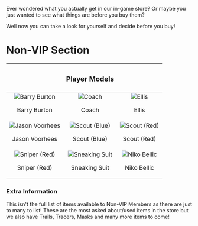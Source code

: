 Ever wondered what you actually get in our in-game store? Or maybe you just wanted to see what things are before you buy them?

Well now you can take a look for yourself and decide before you buy!

# Non-VIP Section

|  | <h3>Player Models</h3> |  |
| :----------: | :----------: | :----------: |
| ![Barry Burton](https://github.com/NexusNation/Documentation/blob/master/Guides/assets/store/barry.png?raw=true) <p>Barry Burton</p> | ![Coach](https://github.com/NexusNation/Documentation/blob/master/Guides/assets/store/coach.png?raw=true) <p>Coach</p> | ![Ellis](https://github.com/NexusNation/Documentation/blob/master/Guides/assets/store/ellis.png?raw=true) <p>Ellis</p> |
| ![Jason Voorhees](https://github.com/NexusNation/Documentation/blob/master/Guides/assets/store/jason.png?raw=true) <p>Jason Voorhees</p> | ![Scout (Blue)](https://github.com/NexusNation/Documentation/blob/master/Guides/assets/store/scout_blue.png?raw=true) <p>Scout (Blue)</p> | ![Scout (Red)](https://github.com/NexusNation/Documentation/blob/master/Guides/assets/store/scout_red.png?raw=true) <p>Scout (Red)</p> |
| ![Sniper (Red)](https://github.com/NexusNation/Documentation/blob/master/Guides/assets/store/sniper_red.png?raw=true) <p>Sniper (Red)</p> | ![Sneaking Suit](https://github.com/NexusNation/Documentation/blob/master/Guides/assets/store/snake.png?raw=true) <p>Sneaking Suit</p> | ![Niko Bellic](https://github.com/NexusNation/Documentation/blob/master/Guides/assets/store/niko.png?raw=true) <p>Niko Bellic</p> |

### Extra Information

This isn't the full list of items available to Non-VIP Members as there are just to many to list! These are the most asked about/used items in the store but we also have Trails, Tracers, Masks and many more items to come!